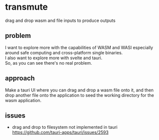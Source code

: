 # transmute
drag and drop wasm and file inputs to produce outputs

## problem
I want to explore more with the capabilities of WASM and WASI especially around safe computing and cross-platform single binaries.  
I also want to explore more with svelte and tauri.  
So, as you can see there's no real problem.  

## approach
Make a tauri UI where you can drag and drop a wasm file onto it, and then drop another file onto the application to seed the working directory for the wasm application.

## issues

* drag and drop to filesystem not implemented in tauri https://github.com/tauri-apps/tauri/issues/2593  
